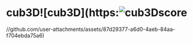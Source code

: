 # cub3D![cub3D](https:![cub3Dscore](https://github.com/user-attachments/assets/282b0c94-2b5d-4718-907f-c66997c482c3)
//github.com/user-attachments/assets/87d29377-a6d0-4aeb-84aa-f704ebda75a6)

